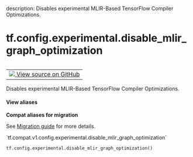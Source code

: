 description: Disables experimental MLIR-Based TensorFlow Compiler Optimizations.

<div itemscope itemtype="http://developers.google.com/ReferenceObject">
<meta itemprop="name" content="tf.config.experimental.disable_mlir_graph_optimization" />
<meta itemprop="path" content="Stable" />
</div>

# tf.config.experimental.disable_mlir_graph_optimization

<!-- Insert buttons and diff -->

<table class="tfo-notebook-buttons tfo-api nocontent" align="left">
<td>
  <a target="_blank" href="https://github.com/tensorflow/tensorflow/blob/r2.3/tensorflow/python/framework/config.py#L728-L731">
    <img src="https://www.tensorflow.org/images/GitHub-Mark-32px.png" />
    View source on GitHub
  </a>
</td>
</table>



Disables experimental MLIR-Based TensorFlow Compiler Optimizations.

<section class="expandable">
  <h4 class="showalways">View aliases</h4>
  <p>
<b>Compat aliases for migration</b>
<p>See
<a href="https://www.tensorflow.org/guide/migrate">Migration guide</a> for
more details.</p>
<p>`tf.compat.v1.config.experimental.disable_mlir_graph_optimization`</p>
</p>
</section>

<pre class="devsite-click-to-copy prettyprint lang-py tfo-signature-link">
<code>tf.config.experimental.disable_mlir_graph_optimization()
</code></pre>



<!-- Placeholder for "Used in" -->
